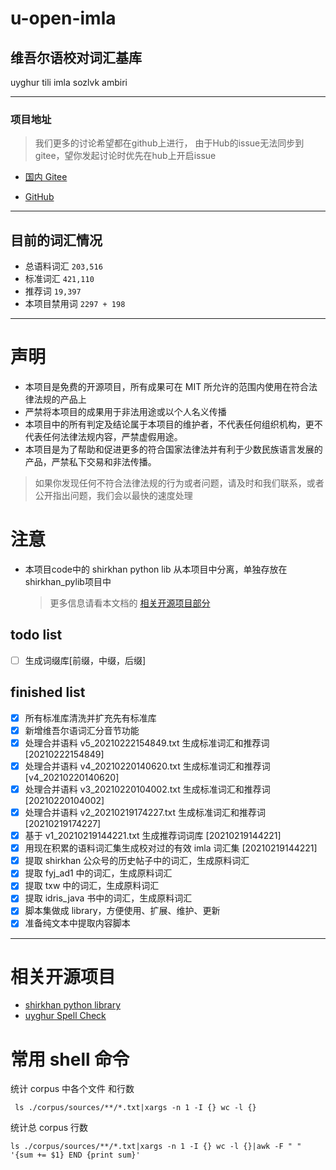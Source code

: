 # u-open-imla

## 维吾尔语校对词汇基库

uyghur tili imla sozlvk ambiri

--- 

### 项目地址

> 我们更多的讨论希望都在github上进行，
> 由于Hub的issue无法同步到gitee，望你发起讨论时优先在hub上开启issue

- [国内 Gitee](https://gitee.com/silvaq/u-open-imla)

- [GitHub](https://github.com/ishirkhan/u-open-imla)

---

## 目前的词汇情况

- 总语料词汇 ` 203,516 `
- 标准词汇 ` 421,110 `
- 推荐词  ` 19,397 `
- 本项目禁用词 ` 2297 + 198 `

---

# 声明

- 本项目是免费的开源项目，所有成果可在 MIT 所允许的范围内使用在符合法律法规的产品上
- 严禁将本项目的成果用于非法用途或以个人名义传播
- 本项目中的所有判定及结论属于本项目的维护者，不代表任何组织机构，更不代表任何法律法规内容，严禁虚假用途。
- 本项目是为了帮助和促进更多的符合国家法律法并有利于少数民族语言发展的产品，严禁私下交易和非法传播。

> 如果你发现任何不符合法律法规的行为或者问题，请及时和我们联系，或者公开指出问题，我们会以最快的速度处理

# 注意

- 本项目code中的 shirkhan python lib 从本项目中分离，单独存放在 shirkhan_pylib项目中
  > 更多信息请看本文档的  [相关开源项目部分](https://github.com/SilvaQ/shirkhan_pylib?#%E7%9B%B8%E5%85%B3%E5%BC%80%E6%BA%90%E9%A1%B9%E7%9B%AE)

## todo list

- [ ] 生成词缀库[前缀，中缀，后缀]

## finished list

- [x] 所有标准库清洗并扩充先有标准库
- [x] 新增维吾尔语词汇分音节功能
- [x] 处理合并语料 v5_20210222154849.txt 生成标准词汇和推荐词 [20210222154849]
- [x] 处理合并语料 v4_20210220140620.txt 生成标准词汇和推荐词 [v4_20210220140620]
- [x] 处理合并语料 v3_20210220104002.txt 生成标准词汇和推荐词 [20210220104002]
- [x] 处理合并语料 v2_20210219174227.txt 生成标准词汇和推荐词 [20210219174227]
- [x] 基于 v1_20210219144221.txt 生成推荐词词库 [20210219144221]
- [x] 用现在积累的语料词汇集生成校对过的有效 imla 词汇集 [20210219144221]
- [x] 提取 shirkhan 公众号的历史帖子中的词汇，生成原料词汇
- [x] 提取 fyj_ad1 中的词汇，生成原料词汇
- [x] 提取 txw 中的词汇，生成原料词汇
- [x] 提取 idris_java 书中的词汇，生成原料词汇
- [x] 脚本集做成 library，方便使用、扩展、维护、更新
- [x] 准备纯文本中提取内容脚本

---

# 相关开源项目

- [shirkhan python library](https://github.com/SilvaQ/shirkhan_pylib)
- [uyghur Spell Check](https://github.com/gheyret/UyghurEditPP)

# 常用 shell 命令

统计 corpus 中各个文件 和行数

```shell
 ls ./corpus/sources/**/*.txt|xargs -n 1 -I {} wc -l {}
```

统计总 corpus 行数

```shell
ls ./corpus/sources/**/*.txt|xargs -n 1 -I {} wc -l {}|awk -F " "  '{sum += $1} END {print sum}'
```